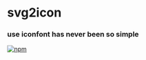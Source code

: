 # svg2icon
### use iconfont has never been so simple
[![npm](https://img.shields.io/npm/v/npm.svg)](https://www.npmjs.com/package/svg2icon)